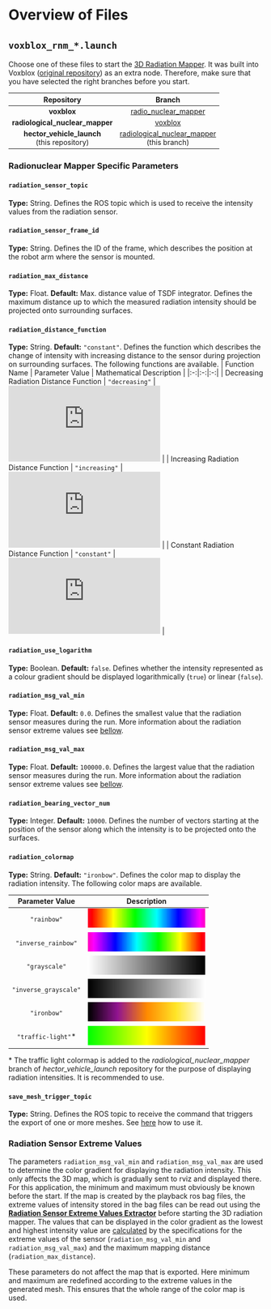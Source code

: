 # Overview of Files

## `voxblox_rnm_*.launch`

Choose one of these files to start the [3D Radiation Mapper](https://git.sim.informatik.tu-darmstadt.de/hector/hector_voxblox/-/tree/radio_nuclear_mapper). It was built into Voxblox ([original repository](https://github.com/ethz-asl/voxblox)) as an extra node. Therefore, make sure that you have selected the right branches before you start.

| Repository | Branch |
|:-:|:-:|
| **voxblox** | [radio_nuclear_mapper](https://git.sim.informatik.tu-darmstadt.de/hector/hector_voxblox/-/tree/radio_nuclear_mapper) |
| **radiological_nuclear_mapper** | [voxblox](https://git.sim.informatik.tu-darmstadt.de/hector/hector_enrich/-/tree/voxblox/radiological_nuclear_mapper) |
| **hector_vehicle_launch**<br>(this repository) | [radiological_nuclear_mapper](https://github.com/tu-darmstadt-ros-pkg/hector_vehicle_launch/tree/radiological_nuclear_mapper)<br>(this branch) |

### Radionuclear Mapper Specific Parameters

#### `radiation_sensor_topic`
**Type:** String.
Defines the ROS topic which is used to receive the intensity values from the radiation sensor. 

#### `radiation_sensor_frame_id`
**Type:** String.
Defines the ID of the frame, which describes the position at the robot arm where the sensor is mounted. 

#### `radiation_max_distance`
**Type:** Float.
**Default:** Max. distance value of TSDF integrator.
Defines the maximum distance up to which the measured radiation intensity should be projected onto surrounding surfaces.

#### `radiation_distance_function`
**Type:** String.
**Default:** `"constant"`.
Defines the function which describes the change of intensity with increasing distance to the sensor during projection on surrounding surfaces. The following functions are available.
| Function Name | Parameter Value | Mathematical Description |
|:-:|:-:|:-:|
| Decreasing Radiation Distance Function | `"decreasing"` | ![`f \left(d\right) = \frac1{\left(d+1\right)^2}`](https://latex.codecogs.com/png.latex?f%20%5Cleft%28d%5Cright%29%20%3D%20%5Cfrac1%7B%5Cleft%28d&plus;1%5Cright%29%5E2%7D) |
| Increasing Radiation Distance Function | `"increasing"` | ![`f \left(d\right) = {\left(d+1\right)^2}`](https://latex.codecogs.com/png.latex?f%20%5Cleft%28d%5Cright%29%20%3D%20%7B%5Cleft%28d&plus;1%5Cright%29%5E2%7D) |
| Constant Radiation Distance Function | `"constant"` | ![`f \left(d\right) = {1}`](https://latex.codecogs.com/png.latex?f%20%5Cleft%28d%5Cright%29%20%3D%20%7B1%7D) |

#### `radiation_use_logarithm`
**Type:** Boolean.
**Default:** `false`.
Defines whether the intensity represented as a colour gradient should be displayed logarithmically (`true`) or linear (`false`).

#### `radiation_msg_val_min`
**Type:** Float.
**Default:** `0.0`.
Defines the smallest value that the radiation sensor measures during the run. More information about the radiation sensor extreme values see [bellow](#radiation-sensor-extreme-values).

#### `radiation_msg_val_max`
**Type:** Float.
**Default:** `100000.0`.
Defines the largest value that the radiation sensor measures during the run. More information about the radiation sensor extreme values see [bellow](#radiation-sensor-extreme-values).

#### `radiation_bearing_vector_num`
**Type:** Integer.
**Default:** `10000`.
Defines the number of vectors starting at the position of the sensor along which the intensity is to be projected onto the surfaces.

#### `radiation_colormap`
**Type:** String.
**Default:** `"ironbow"`.
Defines the color map to display the radiation intensity. The following color maps are available.

| Parameter Value | Description |
|:-:|:-:|
| `"rainbow"` | ![Rainbow](readme_files/rainbow.png) |
| `"inverse_rainbow"` | ![Reversed Rainbow](readme_files/inverse_rainbow.png) |
| `"grayscale"` | ![Grayscale](readme_files/grayscale.png) |
| `"inverse_grayscale"` | ![Reversed Grayscale](readme_files/inverse_grayscale.png) |
| `"ironbow"` | ![Ironbow](readme_files/ironbow.png) |
| `"traffic-light"`*  | ![Traffic Light](readme_files/traffic_light.png) |

\* The traffic light colormap is added to the *radiological_nuclear_mapper* branch of *hector_vehicle_launch* repository for the purpose of displaying radiation intensities. It is recommended to use.

#### `save_mesh_trigger_topic`
**Type:** String.
Defines the ROS topic to receive the command that triggers the export of one or more meshes. See [here](https://git.sim.informatik.tu-darmstadt.de/hector/hector_voxblox/-/blob/radio_nuclear_mapper/README.md#3-how-to-export-3d-radiation-mesh) how to use it.

### Radiation Sensor Extreme Values

The parameters `radiation_msg_val_min` and `radiation_msg_val_max` are used to determine the color gradient for displaying the radiation intensity. This only affects the 3D map, which is gradually sent to rviz and displayed there. For this application, the minimum and maximum must obviously be known before the start. If the map is created by the playback ros bag files, the extreme values of intensity stored in the bag files can be read out using the [**Radiation Sensor Extreme Values Extractor**](https://git.sim.informatik.tu-darmstadt.de/hector/hector_enrich/-/tree/voxblox/radiation_sensor_extreme_values) before starting the 3D radiation mapper. The values that can be displayed in the color gradient as the lowest and highest intensity value are [calculated](https://git.sim.informatik.tu-darmstadt.de/hector/hector_voxblox/-/blob/radio_nuclear_mapper/voxblox_ros/src/radio_nuclear_mapper_server.cc#L204) by the specifications for the extreme values of the sensor (`radiation_msg_val_min` and `radiation_msg_val_max`) and the maximum mapping distance (`radiation_max_distance`).

These parameters do not affect the map that is exported. Here minimum and maximum are redefined according to the extreme values in the generated mesh. This ensures that the whole range of the color map is used.

